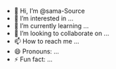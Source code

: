 - 👋 Hi, I’m @sama-Source
- 👀 I’m interested in ...
- 🌱 I’m currently learning ...
- 💞️ I’m looking to collaborate on ...
- 📫 How to reach me ...
- 😄 Pronouns: ...
- ⚡ Fun fact: ...

<!---
sama-Source/sama-Source is a ✨ special ✨ repository because its `README.md` (this file) appears on your GitHub profile.
You can click the Preview link to take a look at your changes.
--->
